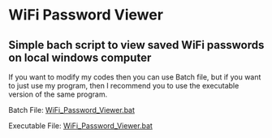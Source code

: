 # WiFi Password Viewer

Simple bach script to view saved WiFi passwords on local windows computer
-
If you want to modify my codes then you can use Batch file, but if you want to just use my program, then I recommend you to use the executable version of the same program.


Batch File: [WiFi_Password_Viewer.bat](WiFi_Password_Viewer.bat)

Executable File: [WiFi_Password_Viewer.bat](WiFi_Password_Viewer.exe)
